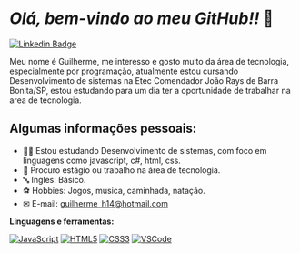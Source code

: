 # *Olá, bem-vindo ao meu GitHub!!* 👋
[![Linkedin Badge](https://img.shields.io/badge/-Guilherme_Fernando_De_Souza-blue?style=flat&logo=Linkedin&logoColor=white)](https://www.linkedin.com/in/guilherme-fernando-de-souza-605738224/)

Meu nome é Guilherme, me interesso e gosto muito da área de tecnologia, especialmente por programação, atualmente estou cursando Desenvolvimento de sistemas na Etec Comendador João Rays de Barra Bonita/SP, estou estudando para um dia ter a oportunidade de trabalhar na area de tecnologia.

## **Algumas informações pessoais:**

- 👨‍🎓 Estou estudando Desenvolvimento de sistemas, com foco em linguagens como javascript, c#, html, css.
- 📃 Procuro estágio ou trabalho na área de tecnologia.
- 🔤 Ingles: Básico.
- ⚽ Hobbies: Jogos, musica, caminhada, natação.
- ✉ E-mail: guilherme_h14@hotmail.com

<p dir="auto"><strong>Linguagens e ferramentas:</strong></p>
<p dir="auto"><a href="https://www.linkedin.com/in/guilherme-fernando-de-souza-605738224/" target="_blank" rel="nofollow"><img src="https://camo.githubusercontent.com/d0c771a97e130353f0c8e9badd8f4e9333a2679fb8ab091a5f70ced84f36f58a/68747470733a2f2f696d672e736869656c64732e696f2f62616467652f2d4a6176615363726970742d626c61636b3f7374796c653d666c6174266c6f676f3d6a617661736372697074" alt="JavaScript" data-canonical-src="https://img.shields.io/badge/-JavaScript-black?style=flat&amp;logo=javascript" style="max-width: 100%;"></a> <a href="https://www.linkedin.com/in/guilherme-fernando-de-souza-605738224/" target="_blank" rel="nofollow"><img src="https://camo.githubusercontent.com/2fad14d202b24de54ef28fb28fc41b3fe661fc22ca72ab6045ed280d277bb536/68747470733a2f2f696d672e736869656c64732e696f2f62616467652f2d48544d4c352d4533344632363f7374796c653d666c6174266c6f676f3d68746d6c35266c6f676f436f6c6f723d7768697465" alt="HTML5" data-canonical-src="https://img.shields.io/badge/-HTML5-E34F26?style=flat&amp;logo=html5&amp;logoColor=white" style="max-width: 100%;"></a> <a href="https://www.linkedin.com/in/guilherme-fernando-de-souza-605738224/" target="_blank" rel="nofollow"><img src="https://camo.githubusercontent.com/08e3417e303c538f8e6007ab74f879c47fcce09ab7d874cd6cc9c0fb88219021/68747470733a2f2f696d672e736869656c64732e696f2f62616467652f2d435353332d3135373242363f7374796c653d666c6174266c6f676f3d63737333" alt="CSS3" data-canonical-src="https://img.shields.io/badge/-CSS3-1572B6?style=flat&amp;logo=css3" style="max-width: 100%;"></a>
<a href="https://www.linkedin.com/in/guilherme-fernando-de-souza-605738224/" target="_blank" rel="nofollow"><img src="https://camo.githubusercontent.com/26f518083dbe4a3ae6d2ac8d00f1423e8069e94f6d307f28e52406e5cf0cc550/68747470733a2f2f696d672e736869656c64732e696f2f62616467652f2d5653436f64652d626c61636b3f7374796c653d666c6174266c6f676f3d56697375616c2d53747564696f266c6f676f436f6c6f723d626c7565" alt="VSCode" data-canonical-src="https://img.shields.io/badge/-VSCode-black?style=flat&amp;logo=Visual-Studio&amp;logoColor=blue" style="max-width: 100%;"></a><a href="https://www.linkedin.com/in/guilherme-fernando-de-souza-605738224/" rel="nofollow"></a></p>
</article>
          </div>



